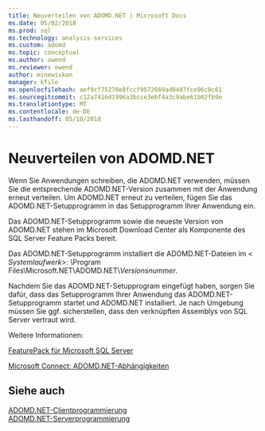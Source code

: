 ```yaml
---
title: Neuverteilen von ADOMD.NET | Microsoft Docs
ms.date: 05/02/2018
ms.prod: sql
ms.technology: analysis-services
ms.custom: adomd
ms.topic: conceptual
ms.author: owend
ms.reviewer: owend
author: minewiskan
manager: kfile
ms.openlocfilehash: aef9cf75270e8fccf9572669ad0487fce96c0c61
ms.sourcegitcommit: c12a7416d1996a3bcce3ebf4a3c9abe61b02fb9e
ms.translationtype: MT
ms.contentlocale: de-DE
ms.lasthandoff: 05/10/2018
---
```

# <a name="redistributing-adomdnet"></a>Neuverteilen von ADOMD.NET
  Wenn Sie Anwendungen schreiben, die ADOMD.NET verwenden, müssen Sie die entsprechende ADOMD.NET-Version zusammen mit der Anwendung erneut verteilen. Um ADOMD.NET erneut zu verteilen, fügen Sie das ADOMD.NET-Setupprogramm in das Setupprogramm Ihrer Anwendung ein.  
  
 Das ADOMD.NET-Setupprogramm sowie die neueste Version von ADOMD.NET stehen im Microsoft Download Center als Komponente des SQL Server Feature Packs bereit.  
  
 Das ADOMD.NET-Setupprogramm installiert die ADOMD.NET-Dateien im \< *Systemlaufwerk*>: \Program Files\Microsoft.NET\ADOMD.NET\\*Versionsnummer*.  
  
 Nachdem Sie das ADOMD.NET-Setupprogram eingefügt haben, sorgen Sie dafür, dass das Setupprogramm Ihrer Anwendung das ADOMD.NET-Setupprogramm startet und ADOMD.NET installiert. Je nach Umgebung müssen Sie ggf. sicherstellen, dass den verknüpften Assemblys von SQL Server vertraut wird.  
  
 Weitere Informationen:  
  
 [FeaturePack für Microsoft SQL Server](http://go.microsoft.com/fwlink/?LinkId=389949)  
  
 [Microsoft Connect: ADOMD.NET-Abhängigkeiten](http://go.microsoft.com/fwlink/?LinkId=389950)  
  
## <a name="see-also"></a>Siehe auch  
 [ADOMD.NET-Clientprogrammierung](../../../analysis-services/multidimensional-models-adomd-net-client/adomd-net-client-programming.md)   
 [ADOMD.NET-Serverprogrammierung](../../../analysis-services/multidimensional-models-adomd-net-server/adomd-net-server-programming.md)  
  
  
